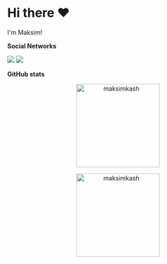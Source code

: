# Hi there ❤️


I'm Maksim!

**Social Networks**

<a href="mailto:shteinmaks@gmail.com"><img src="https://img.shields.io/badge/-shteinmaks@gmail.com-D14836?style=flat&logo=Gmail&logoColor=white"/></a>
<a href="https://t.me/maksimka_sh"><img src="https://img.shields.io/badge/telegram-%40maksimka_sh-blue"/></a> 



**GitHub stats**
<p align="center"><img height=190 src="https://github-readme-stats.vercel.app/api?username=maksimkash&show_icons=true&theme=radical&count_private=true&include_all_commits=true&rank_icon=github" alt="maksimkash" /> </p>
<p align="center"><img height=190 src="https://github-readme-stats.vercel.app/api/top-langs/?username=maksimkash&layout=compact&count_private=true&theme=radical&&langs_count=10&include_all_commits=true" alt="maksimkash" /> </p>
